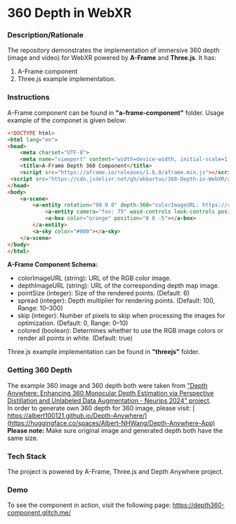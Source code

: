 # 360 Depth in WebXR

### Description/Rationale
The repository demonstrates the implementation of immersive 360 depth (image and video) for WebXR powered by **A-Frame** and **Three.js**. It has: 
1. A-Frame component
2. Three.js example implementation.

### Instructions
A-Frame component can be found in <b>"a-frame-component"</b> folder. Usage example of the componet is given below:
```html
<!DOCTYPE html>
<html lang="en">
<head>
    <meta charset="UTF-8">
    <meta name="viewport" content="width=device-width, initial-scale=1.0">
    <title>A-Frame Depth 360 Component</title>
    <script src="https://aframe.io/releases/1.6.0/aframe.min.js"></script>
 <script src="https://cdn.jsdelivr.net/gh/akbartus/360-Depth-in-WebXR/a-frame-component/depth-360-component.js"></script>
</head>
<body>
    <a-scene>     
        <a-entity rotation="90 0 0" depth-360="colorImageURL: https://cdn.glitch.global/35f43dae-1ed9-4eff-b068-3100ca885bb4/1.jpg; depthImageURL: https://cdn.glitch.global/35f43dae-1ed9-4eff-b068-3100ca885bb4/1depth.jpg; spread: 10; pointSize: 10; skip: 1; colored: true">
            <a-entity camera="fov: 75" wasd-controls look-controls position="0 0 1"></a-entity>
            <a-box color="orange" position="0 0 -5"></a-box>
        </a-entity>
        <a-sky color="#000"></a-sky>
    </a-scene>
</body>
</html>
```
<b>A-Frame Component Schema:</b>
* colorImageURL (string): URL of the RGB color image.
* depthImageURL (string): URL of the corresponding depth map image.
* pointSize (integer): Size of the rendered points. (Default: 6)
* spread (integer): Depth multiplier for rendering points. (Default: 100, Range: 10–300)
* skip (integer): Number of pixels to skip when processing the images for optimization. (Default: 0, Range: 0–10)
* colored (boolean): Determines whether to use the RGB image colors or render all points in white. (Default: true)

Three.js example implementation can be found in <b>"threejs"</b> folder.

### Getting 360 Depth
The example 360 image and 360 depth both were taken from <a href="https://albert100121.github.io/Depth-Anywhere/">"Depth Anywhere: Enhancing 360 Monocular Depth Estimation via Perspective Distillation and Unlabeled Data Augmentation - Neurips 2024" project</a>.<br>
In order to generate own 360 depth for 360 image, please visit: [ https://albert100121.github.io/Depth-Anywhere/](https://huggingface.co/spaces/Albert-NHWang/Depth-Anywhere-App) 
<br><b>Please note:</b> Make sure original image and generated depth both have the same size.


### Tech Stack
The project is powered by A-Frame, Three.js and Depth Anywhere project.

### Demo
To see the component in action, visit the following page: https://depth360-component.glitch.me/
